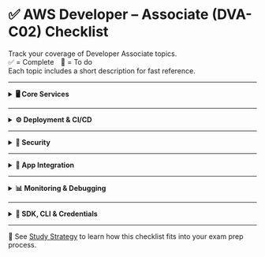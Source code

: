 # ✅ AWS Developer – Associate (DVA-C02) Checklist

Track your coverage of Developer Associate topics.  
✅ = Complete 🔲 = To do  
Each topic includes a short description for fast reference.

---

<details>
<summary><strong>🖥️ Core Services</strong></summary>

| Status | Topic | Description |
|--------|-------|-------------|
| 🔲 | [Amazon EC2](../compute/ec2.md) | Virtual servers with full control over OS, networking, storage |
| 🔲 | [AWS Lambda](../compute/lambda.md) | Event-driven, serverless compute for small units of logic |
| 🔲 | [Elastic Beanstalk](../compute/beanstalk.md) | Easy deployment of apps without managing infrastructure |
| 🔲 | [API Gateway](../app-integration/api-gateway.md) | Front door for APIs with security, throttling, and integrations |
| ✅ | [Amazon S3](../storage/s3.md) | Scalable object storage for web assets, logs, or datasets |

</details>

---

<details>
<summary><strong>⚙️ Deployment & CI/CD</strong></summary>

| Status | Topic | Description |
|--------|-------|-------------|
| 🔲 | [CodePipeline](../infra/pipelines.md) | Automates full software release workflows |
| 🔲 | [CodeBuild](../infra/codebuild.md) | Fully managed build service for compiling or testing code |
| 🔲 | [CodeDeploy](../infra/codedeploy.md) | Handles rolling, blue/green, and in-place app deployments |
| 🔲 | [SAM (Serverless App Model)](../infra/sam.md) | IaC for serverless apps using CloudFormation under the hood |
| 🔲 | [Blue/Green Deployments](../infra/canary-bluegreen.md) | Deploy strategies to minimize downtime and risk |

</details>

---

<details>
<summary><strong>🔐 Security</strong></summary>

| Status | Topic | Description |
|--------|-------|-------------|
| ✅ | [IAM](../identity-access/iam.md) | Manage users, roles, and policies across AWS services |
| ✅ | [KMS](../security/kms.md) | Secure encryption key storage and access control |
| 🔲 | [Amazon Cognito](../identity-access/cognito.md) | User sign-in, sign-up, and access control for apps |
| 🔲 | [Trust Policies](../identity-access/trust-policies.md) | Define which entities can assume IAM roles |
| 🔲 | [Signed URLs & Cookies](../security/signed-urls.md) | Time-limited access to S3 or CloudFront-secured content |

</details>

---

<details>
<summary><strong>🔄 App Integration</strong></summary>

| Status | Topic | Description |
|--------|-------|-------------|
| 🔲 | [Amazon SQS](../app-integration/sqs.md) | Distributed message queue for decoupling components |
| 🔲 | [Amazon SNS](../app-integration/sns.md) | Pub/sub messaging system for push-based events |
| 🔲 | [EventBridge](../app-integration/eventbridge.md) | Event bus for integrating SaaS, custom, or AWS events |
| 🔲 | [Step Functions](../app-integration/step-functions.md) | Serverless orchestration using visual workflows |
| 🔲 | [DLQs & Retry Strategies](../app-integration/dlq-retries.md) | Handling failures in messaging or async processing |

</details>

---

<details>
<summary><strong>📊 Monitoring & Debugging</strong></summary>

| Status | Topic | Description |
|--------|-------|-------------|
| 🔲 | [CloudWatch Metrics & Logs](../monitoring/cloudwatch.md) | Core monitoring, alarms, and log collection service |
| 🔲 | [Custom Metrics](../monitoring/custom-metrics.md) | Define and emit your own metrics via SDK or CLI |
| 🔲 | [Lambda Logging & Insights](../monitoring/lambda-insights.md) | View logs, metrics, and traces for Lambda executions |
| 🔲 | [AWS X-Ray](../monitoring/xray.md) | End-to-end distributed tracing across AWS services |

</details>

---

<details>
<summary><strong>🧠 SDK, CLI & Credentials</strong></summary>

| Status | Topic | Description |
|--------|-------|-------------|
| 🔲 | [Using AWS SDKs](../infra/sdk-basics.md) | Programmatic access using language-specific libraries |
| 🔲 | [AWS CLI Usage](../infra/cli.md) | Command-line access to provision and manage resources |
| 🔲 | [STS & Temporary Credentials](../identity-access/sts.md) | Short-term access tokens for roles or federated users |
| 🔲 | [Retry & Error Handling](../infra/sdk-retries.md) | Backoff, retries, and fault-tolerant API usage |

</details>

---

📘 See [Study Strategy](./STUDY_STRATEGY.md) to learn how this checklist fits into your exam prep process.
